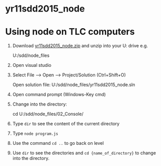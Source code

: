 # yr11sdd2015_node


# Using node on TLC computers

1. Download [yr11sdd2015_node.zip](https://github.com/stlukesdy/yr11sdd2015_node/releases/download/1.0/yr11sdd2015_node.zip) and unzip into your U: drive e.g.
  
    U:/sdd/node_files


2. Open visual studio

3. Select File --> Open --> Project/Solution (Ctrl+Shift+O)
    
    Open solution file: U:/sdd/node_files/yr11sdd2015_node.sln

4. Open command prompt (Windows-Key cmd)
5. Change into the directory:
    

    cd U:/sdd/node_files/02_Console/

6. Type `dir` to see the content of the current directory
7. Type `node program.js`
8. Use the command `cd ..` to go back on level
9. Use `dir` to see the directories and `cd {name_of_directory}` to change into the directory.

